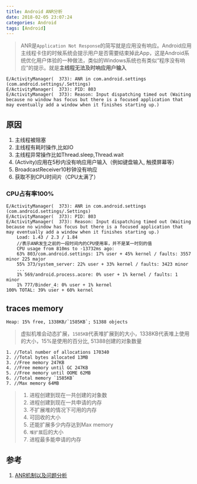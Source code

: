 ```yaml
---
title: Android ANR分析
date: 2018-02-05 23:07:24
categories: Android
tags: [Android]
---
```


>ANR是`Application Not Response`的简写就是应用没有响应。Android应用主线程卡住的时候系统会提示用户是否需要结束掉此App，这是Android系统优化用户体验的一种做法，类似的Windows系统也有类似“程序没有响应”的提示。就是**主线程无法及时响应用户输入**

```
E/ActivityManager(  373): ANR in com.android.settings (com.android.settings/.Settings)
E/ActivityManager(  373): PID: 803
E/ActivityManager(  373): Reason: Input dispatching timed out (Waiting because no window has focus but there is a focused application that may eventually add a window when it finishes starting up.)
```

<!--more-->


## 原因

1. 主线程被阻塞
2. 主线程有耗时操作,比如IO
3. 主线程异常操作比如Thread.sleep,Thread.wait
4. (Activity)应用在5秒内没有响应用户输入（例如键盘输入, 触摸屏幕等）
5. BroadcastReceiver10秒钟没有响应
6. 获取不到CPU时间片（CPU太满了）


### CPU占有率100%

```
E/ActivityManager(  373): ANR in com.android.settings (com.android.settings/.Settings)
E/ActivityManager(  373): PID: 803
E/ActivityManager(  373): Reason: Input dispatching timed out (Waiting because no window has focus but there is a focused application that may eventually add a window when it finishes starting up.)
	Load: 1.43 / 2.3 / 1.84
	//表示ANR发生之前的一段时间内的CPU使用率，并不是某一时刻的值
	CPU usage from 810ms to -13732ms ago:
	63% 803/com.android.settings: 17% user + 45% kernel / faults: 3557 minor 225 major
	55% 373/system_server: 22% user + 33% kernel / faults: 3423 minor
	...
	1% 569/android.process.acore: 0% user + 1% kernel / faults: 1 minor
	1% 777/Binder_4: 0% user + 1% kernel
100% TOTAL: 39% user + 60% kernel
```

## traces memory

```
Heap: 15% free, 1338KB/`1585KB`; 51388 objects
```
> 虚拟机堆会动态扩展，`1585KB`代表堆扩展到的大小，1338KB代表堆上使用的大小，15%是使用的百分比, 51388创建的对象数量

```
1. //Total number of allocations 170340
2. //Total bytes allocated 13MB
3. //Free memory 247KB
4. //Free memory until GC 247KB
5. //Free memory until OOME 62MB
6. //Total memory `1585KB`
7. //Max memory 64MB
```
> 1. 进程创建到现在一共创建的对象数
> 2. 进程创建到现在一共申请的内存
> 3. 不扩展堆的情况下可用的内存
> 4. 可回收的大小
> 5. 还能扩展多少内存达到Max memory
> 6. `堆扩展`后的大小
> 7. 进程最多能申请的内存


## 参考

1. [ANR机制以及问题分析](http://blog.csdn.net/tabactivity/article/details/52945343)
